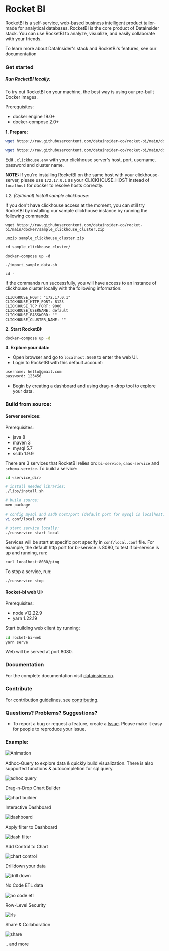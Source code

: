 # Rocket BI

RocketBI is a self-service, web-based business intelligent product tailor-made for analytical databases. RocketBI is the core product of DataInsider
stack.
You can use RocketBI to analyze, visualize, and easily collaborate with your friends.

To learn more about DataInsider's stack and RocketBi's features, see our documentation

### Get started

##### Run RocketBI locally:

To try out RocketBI on your machine, the best way is using our pre-built Docker images.

Prerequisites:
- docker engine 19.0+
- docker-compose 2.0+

**1. Prepare:**

```bash
wget https://raw.githubusercontent.com/datainsider-co/rocket-bi/main/docker/docker-compose.yml

wget https://raw.githubusercontent.com/datainsider-co/rocket-bi/main/docker/.clickhouse.env
```

Edit `.clickhouse.env` with your clickhouse server's host, port, username, password and cluster name.

**NOTE:** If you're installing RocketBI on the same host with your clickhouse-server, please use `172.17.0.1` as  your CLICKHOUSE_HOST instead of `localhost` for docker to resolve hosts correctly.

*1.2. (Optional) Install sample clickhouse:*

If you don't have clickhouse access at the moment, you can still try RocketBI by installing our sample clickhouse instance by running the following commands:
```
wget https://raw.githubusercontent.com/datainsider-co/rocket-bi/main/docker/sample_clickhouse_cluster.zip

unzip sample_clickhouse_cluster.zip

cd sample_clickhouse_cluster/

docker-compose up -d

./import_sample_data.sh

cd -

```

If the commands run successfully, you will have access to an instance of clickhouse cluster locally with the following information:
```
CLICKHOUSE_HOST: "172.17.0.1"
CLICKHOUSE_HTTP_PORT: 8123
CLICKHOUSE_TCP_PORT: 9000
CLICKHOUSE_USERNAME: default
CLICKHOUSE_PASSWORD: ""
CLICKHOUSE_CLUSTER_NAME: ""
```


**2. Start RocketBI:**

```bash
docker-compose up -d
```

**3. Explore your data:**

- Open browser and go to `localhost:5050` to enter the web UI.
- Login to RocketBI with this default account:

```
username: hello@gmail.com
password: 123456
```

- Begin by creating a dashboard and using drag-n-drop tool to explore your data.

### Build from source:

#### Server services:

Prerequisites:

- java 8
- maven 3
- mysql 5.7
- ssdb 1.9.9

There are 3 services that RocketBI relies on: `bi-service`, `caas-service` and `schema-service`.
To build a service:

```bash
cd <service_dir>

# install needed libraries:
./libs/install.sh

# build source:
mvn package

# config mysql and ssdb host/port (default port for mysql is localhost:3306 and for ssdb is localhost:8888):
vi conf/local.conf

# start service locally:
./runservice start local
```

Services will be start at specific port specify in `conf/local.conf` file. For example, the default http port for bi-service is 8080, to test if
bi-service is up and running, run:

```
curl localhost:8080/ping
```

To stop a service, run:

```
./runservice stop
```

#### Rocket-bi web UI:

Prerequisites:

- node v12.22.9
- yarn 1.22.19

Start building web client by running:

```bash
cd rocket-bi-web
yarn serve
```

Web will be served at port 8080.

### Documentation

For the complete documentation visit [datainsider.co](https://docs.datainsider.co/).

### Contribute

For contribution guidelines, see [contributing](/contributing.md).

### Questions? Problems? Suggestions?

* To report a bug or request a feature, create a
  [Issue](https://github.com/datainsider-co/rocket-bi/issues/new). Please make it easy for people to reproduce your issue.
  
### Example: 

![Animation](https://user-images.githubusercontent.com/19279051/194230899-e9911c22-93a8-465f-ab2d-09d59c0095e9.gif)


Adhoc-Query to explore data & quickly build visualization. There is also supported functions & autocompletion for sql query. 

![adhoc query](https://user-images.githubusercontent.com/19279051/193552439-9bc97cc4-d599-4a82-835d-c958932296eb.jpg)


Drag-n-Drop Chart Builder 

![chart builder](https://user-images.githubusercontent.com/19279051/193552493-290051b8-0056-449a-aa8f-6dcf639892e4.jpg)


Interactive Dashboard

![dashboard](https://user-images.githubusercontent.com/19279051/193552728-758d5501-e36e-424b-9232-7a2ab8a6f340.jpg)


Apply filter to Dashboard

![dash filter](https://user-images.githubusercontent.com/19279051/193552790-e0491b21-c57e-42e7-83d8-28db01f1b6bc.jpg)


Add Control to Chart

![chart control](https://user-images.githubusercontent.com/19279051/193552863-9e189c20-512b-4c86-bf17-795c85877ef9.jpg)


Drilldown your data 

![drill down](https://user-images.githubusercontent.com/19279051/193552519-221865d5-2adb-4624-8bd1-ac8c72d7cffd.jpg)


No Code ETL data

![no code etl](https://user-images.githubusercontent.com/19279051/193552548-93816afc-9fba-4549-931b-5b097604652a.jpg)


Row-Level Security

![rls](https://user-images.githubusercontent.com/19279051/193552945-6fd9175f-08a6-405f-a358-dcfa87957998.jpg)


Share & Collaboration 

![share](https://user-images.githubusercontent.com/19279051/193552578-59c9f5a6-095d-405f-832e-5b7133bc0d2e.jpg)


.. and more 
